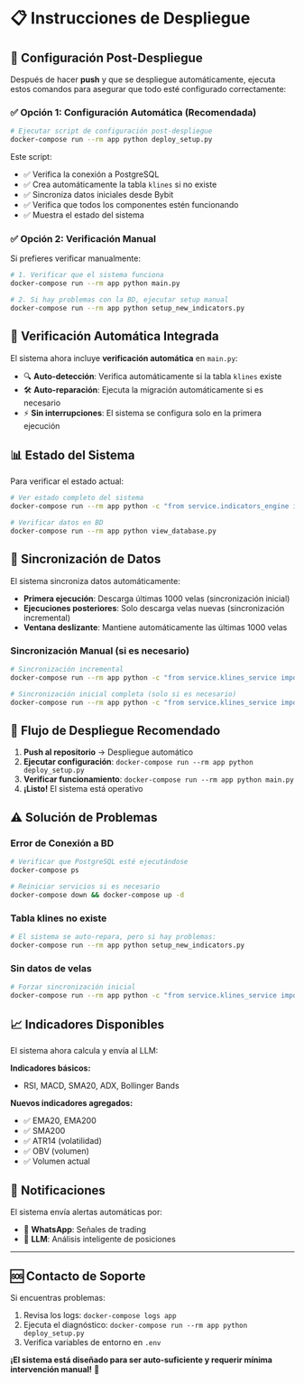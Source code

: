 # 📋 Instrucciones de Despliegue

## 🚀 Configuración Post-Despliegue

Después de hacer **push** y que se despliegue automáticamente, ejecuta estos comandos para asegurar que todo esté configurado correctamente:

### ✅ Opción 1: Configuración Automática (Recomendada)

```bash
# Ejecutar script de configuración post-despliegue
docker-compose run --rm app python deploy_setup.py
```

Este script:
- ✅ Verifica la conexión a PostgreSQL
- ✅ Crea automáticamente la tabla `klines` si no existe
- ✅ Sincroniza datos iniciales desde Bybit
- ✅ Verifica que todos los componentes estén funcionando
- ✅ Muestra el estado del sistema

### ✅ Opción 2: Verificación Manual

Si prefieres verificar manualmente:

```bash
# 1. Verificar que el sistema funciona
docker-compose run --rm app python main.py

# 2. Si hay problemas con la BD, ejecutar setup manual
docker-compose run --rm app python setup_new_indicators.py
```

## 🔧 Verificación Automática Integrada

El sistema ahora incluye **verificación automática** en `main.py`:

- 🔍 **Auto-detección**: Verifica automáticamente si la tabla `klines` existe
- 🛠️ **Auto-reparación**: Ejecuta la migración automáticamente si es necesario
- ⚡ **Sin interrupciones**: El sistema se configura solo en la primera ejecución

## 📊 Estado del Sistema

Para verificar el estado actual:

```bash
# Ver estado completo del sistema
docker-compose run --rm app python -c "from service.indicators_engine import IndicatorsEngine; print(IndicatorsEngine().get_system_status())"

# Verificar datos en BD
docker-compose run --rm app python view_database.py
```

## 🔄 Sincronización de Datos

El sistema sincroniza datos automáticamente:

- **Primera ejecución**: Descarga últimas 1000 velas (sincronización inicial)
- **Ejecuciones posteriores**: Solo descarga velas nuevas (sincronización incremental)
- **Ventana deslizante**: Mantiene automáticamente las últimas 1000 velas

### Sincronización Manual (si es necesario)

```bash
# Sincronización incremental
docker-compose run --rm app python -c "from service.klines_service import KlinesService; KlinesService().incremental_sync()"

# Sincronización inicial completa (solo si es necesario)
docker-compose run --rm app python -c "from service.klines_service import KlinesService; KlinesService().initial_sync()"
```

## 🎯 Flujo de Despliegue Recomendado

1. **Push al repositorio** → Despliegue automático
2. **Ejecutar configuración**: `docker-compose run --rm app python deploy_setup.py`
3. **Verificar funcionamiento**: `docker-compose run --rm app python main.py`
4. **¡Listo!** El sistema está operativo

## ⚠️ Solución de Problemas

### Error de Conexión a BD
```bash
# Verificar que PostgreSQL esté ejecutándose
docker-compose ps

# Reiniciar servicios si es necesario
docker-compose down && docker-compose up -d
```

### Tabla klines no existe
```bash
# El sistema se auto-repara, pero si hay problemas:
docker-compose run --rm app python setup_new_indicators.py
```

### Sin datos de velas
```bash
# Forzar sincronización inicial
docker-compose run --rm app python -c "from service.klines_service import KlinesService; KlinesService().initial_sync()"
```

## 📈 Indicadores Disponibles

El sistema ahora calcula y envía al LLM:

**Indicadores básicos:**
- RSI, MACD, SMA20, ADX, Bollinger Bands

**Nuevos indicadores agregados:**
- ✅ EMA20, EMA200
- ✅ SMA200
- ✅ ATR14 (volatilidad)
- ✅ OBV (volumen)
- ✅ Volumen actual

## 🔔 Notificaciones

El sistema envía alertas automáticas por:
- 📱 **WhatsApp**: Señales de trading
- 🤖 **LLM**: Análisis inteligente de posiciones

---

## 🆘 Contacto de Soporte

Si encuentras problemas:
1. Revisa los logs: `docker-compose logs app`
2. Ejecuta el diagnóstico: `docker-compose run --rm app python deploy_setup.py`
3. Verifica variables de entorno en `.env`

**¡El sistema está diseñado para ser auto-suficiente y requerir mínima intervención manual!** 🎉